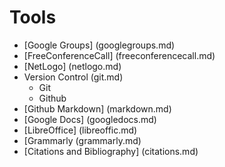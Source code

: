 # Tools

* [Google Groups]               (googlegroups.md)
* [FreeConferenceCall]          (freeconferencecall.md)
* [NetLogo]                     (netlogo.md)
* Version Control               (git.md)
  * Git
  * Github
* [Github Markdown]             (markdown.md)
* [Google Docs]                 (googledocs.md)
* [LibreOffice]                 (libreoffic.md)
* [Grammarly                    (grammarly.md)
* [Citations and Bibliography]  (citations.md)

